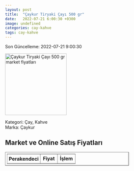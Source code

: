 ```yaml
---
layout: post
title:  "Çaykur Tiryaki Çayı 500 gr"
date:   2022-07-21 6:00:30 +0300
image: undefined
categories: cay-kahve
tags: cay-kahve
---
```


Son Güncelleme: 2022-07-21 9:00:30

<img src="undefined" width="200" alt="Çaykur Tiryaki Çayı 500 gr market fiyatları" />

Kategori: Çay, Kahve
<br />
Marka: Çaykur

<h2>Market ve Online Satış Fiyatları</h2>

<table border="1" style="padding: 5px;width:80%;">
  <tr>
    <td style="padding: 5px;"><strong>Perakendeci</strong></td>
    <td><strong>Fiyat</strong></td>
    <td><strong>İşlem</strong></td>
  </tr>
  
</table>

